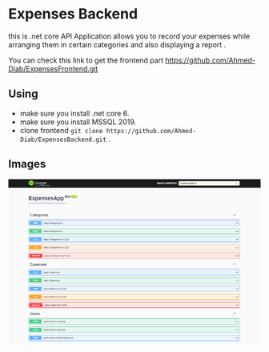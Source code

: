 # Expenses Backend
this is .net core API Application allows you to record your expenses while arranging them in certain categories and also displaying a report .

You can check this link to get the frontend part https://github.com/Ahmed-Diab/ExpensesFrontend.git

## Using 
- make sure you install .net core 6.
- make sure you install MSSQL 2019.
- clone frontend `git clone https://github.com/Ahmed-Diab/ExpensesBackend.git` .

## Images
![alt text](./ExpensesApp/images/git-images/swagger.PNG)

